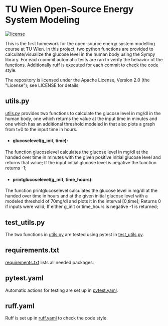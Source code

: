 # TU Wien Open-Source Energy System Modeling

[![license](https://img.shields.io/badge/license-Apache%202.0-black)](https://github.com/Marcel73125/open-source-energy-system-modeling/blob/main/LICENSE)

This is the first homework for the open-source energy system modelling course at TU Wien.
In this project, two python functions are provided to calculate/visualize the glucose level in the human body using the Sympy library.
For each commit automatic tests are ran to verify the behavior of the functions. Additionally ruff is executed for each commit to check the code style.

The repository is licensed under the Apache License, Version 2.0 (the "License");
see LICENSE for details.

## utils.py

[utils.py](/utils.py) provides two functions to calculate the glucose level in mg/dl in the human body, one which returns the value at the input time in minutes
and one which has an additional threshold modeled in that also plots a graph from t=0 to the input time in hours.

* #### glucoselevel(g_init, time):

The function glucoselevel calculates the glucose level in mg/dl at the handed over time in minutes with the given positive initial glucose level and returns that value; 
If the input initial glucose level is negative the function returns -1;

* #### printglucoselevel(g_init, time_hours): 

The function printglucoselevel calculates the glucose level in mg/dl at the handed over time in hours and at the given initial glucose level with a modeled threshold of 70mg/dl and plots it in the interval [0,time];
Returns 0 if inputs were valid; If either g_init or time_hours is negative -1 is returned;

## test_utils.py

The two functions in [utils.py](/utils.py) are tested using pytest in [test_utils.py](/test_utils.py).

## requirements.txt

[requirements.txt](/requirements.txt) lists all needed packages.

## pytest.yaml

Automatic actions for testing are set up in [pytest.yaml](/.github/workflows/pytest.yaml).

## ruff.yaml

Ruff is set up in [ruff.yaml](/.github/workflows/ruff.yaml) to check the code style.
